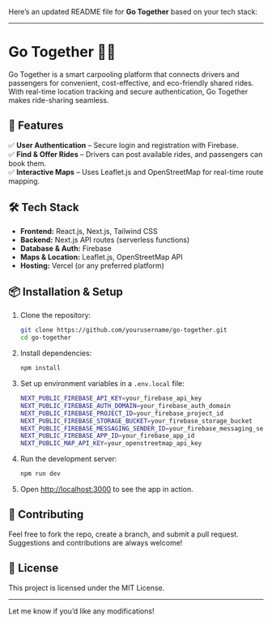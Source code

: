 Here’s an updated README file for **Go Together** based on your tech stack:  

---

# Go Together 🚗💨  

Go Together is a smart carpooling platform that connects drivers and passengers for convenient, cost-effective, and eco-friendly shared rides. With real-time location tracking and secure authentication, Go Together makes ride-sharing seamless.  

## 🌟 Features  

✅ **User Authentication** – Secure login and registration with Firebase.  
✅ **Find & Offer Rides** – Drivers can post available rides, and passengers can book them.  
✅ **Interactive Maps** – Uses Leaflet.js and OpenStreetMap for real-time route mapping.  

## 🛠 Tech Stack  

- **Frontend:** React.js, Next.js, Tailwind CSS  
- **Backend:** Next.js API routes (serverless functions)  
- **Database & Auth:** Firebase  
- **Maps & Location:** Leaflet.js, OpenStreetMap API  
- **Hosting:** Vercel (or any preferred platform)  

## 📦 Installation & Setup  

1. Clone the repository:  
   ```sh
   git clone https://github.com/yourusername/go-together.git
   cd go-together
   ```  

2. Install dependencies:  
   ```sh
   npm install
   ```  

3. Set up environment variables in a `.env.local` file:  
   ```sh
   NEXT_PUBLIC_FIREBASE_API_KEY=your_firebase_api_key
   NEXT_PUBLIC_FIREBASE_AUTH_DOMAIN=your_firebase_auth_domain
   NEXT_PUBLIC_FIREBASE_PROJECT_ID=your_firebase_project_id
   NEXT_PUBLIC_FIREBASE_STORAGE_BUCKET=your_firebase_storage_bucket
   NEXT_PUBLIC_FIREBASE_MESSAGING_SENDER_ID=your_firebase_messaging_sender_id
   NEXT_PUBLIC_FIREBASE_APP_ID=your_firebase_app_id
   NEXT_PUBLIC_MAP_API_KEY=your_openstreetmap_api_key
   ```  

4. Run the development server:  
   ```sh
   npm run dev
   ```  

5. Open [http://localhost:3000](http://localhost:3000) to see the app in action.  

## 🚀 Contributing  

Feel free to fork the repo, create a branch, and submit a pull request. Suggestions and contributions are always welcome!  

## 📄 License  

This project is licensed under the MIT License.  

---

Let me know if you’d like any modifications!